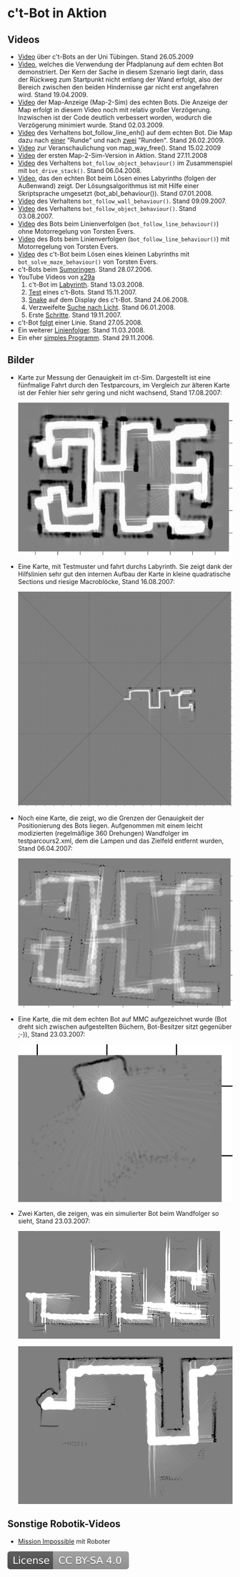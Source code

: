 # c't-Bot in Aktion

## Videos

* [Video](http://www.youtube.com/watch?v=GX4phyGY-Z4) über c't-Bots an der Uni Tübingen. Stand 26.05.2009
* [Video](https://www.cety.de/ctbot/pfadplanung_real.html), welches die Verwendung der Pfadplanung auf dem echten Bot demonstriert. Der Kern der Sache in diesem Szenario liegt darin, dass der Rückweg zum Startpunkt nicht entlang der Wand erfolgt, also der Bereich zwischen den beiden Hindernisse gar nicht erst angefahren wird. Stand 19.04.2009.
* [Video](https://www.cety.de/ctbot/maptest_real.html) der Map-Anzeige (Map-2-Sim) des echten Bots. Die Anzeige der Map erfolgt in diesem Video noch mit relativ großer Verzögerung. Inzwischen ist der Code deutlich verbessert worden, wodurch die Verzögerung minimiert wurde. Stand 02.03.2009.
* [Video](https://www.cety.de/ctbot/follow_line_enh.html) des Verhaltens bot_follow_line_enh() auf dem echten Bot. Die Map dazu nach [einer](follow_line_enh.png) "Runde" und nach [zwei](follow_line_enh_2.png) "Runden". Stand 26.02.2009.
* [Video](https://www.cety.de/ctbot/drive_area_way_free.mov) zur Veranschaulichung von map_way_free(). Stand 15.02.2009
* [Video](https://www.cety.de/ctbot/map-2-sim.html) der ersten Map-2-Sim-Version in Aktion. Stand 27.11.2008
* [Video](https://www.cety.de/ctbot/follow_stack.html) des Verhaltens `bot_follow_object_behaviour()` im Zusammenspiel mit `bot_drive_stack()`. Stand 06.04.2008.
* [Video](https://www.cety.de/ctbot/solve_maze_real.html), das den echten Bot beim Lösen eines Labyrinths (folgen der Außenwand) zeigt. Der Lösungsalgorithmus ist mit Hilfe einer Skriptsprache umgesetzt (bot_abl_behaviour()). Stand 07.01.2008.
* [Video](https://www.cety.de/ctbot/wall.html) des Verhaltens `bot_follow_wall_behaviour()`. Stand 09.09.2007.
* [Video](https://www.cety.de/ctbot/follow.html) des Verhaltens `bot_follow_object_behaviour()`. Stand 03.08.2007.
* [Video](https://www.cety.de/ctbot/tevers_follow_line_wo_speedcontrol_cc-by-sa.avi) des Bots beim Linienverfolgen (`bot_follow_line_behaviour()`) ohne Motorregelung von Torsten Evers.
* [Video](https://www.cety.de/ctbot/tevers_follow_line_w_speedcontrol_cc-by-sa.avi) des Bots beim Linienverfolgen (`bot_follow_line_behaviour()`) mit Motorregelung von Torsten Evers.
* [Video](https://www.cety.de/ctbot/tevers_solve_maze_cc-by-sa.mpg) des c't-Bot beim Lösen eines kleinen Labyrinths mit `bot_solve_maze_behaviour()` von Torsten Evers.
* c't-Bots beim [Sumoringen](http://youtube.com/watch?v=-AMo10Cc9L0). Stand 28.07.2006.
* YouTube Videos von [x29a](http://www.youtube.com/watch?v=RFdkuTtFTQ0&NR=1)
  1. c't-Bot im [Labyrinth](http://youtube.com/watch?v=-P_feEbQgfk). Stand 13.03.2008.
  1. [Test](http://www.youtube.com/watch?v=RFdkuTtFTQ0&NR=1) eines c't-Bots. Stand 15.11.2007.
  1. [Snake](http://www.youtube.com/watch?v=59hXwtWTXmU&amp;feature=user) auf dem Display des c't-Bot. Stand 24.06.2008.
  1. Verzweifelte [Suche nach Licht](http://www.youtube.com/watch?v=WqAMM9UqwPo&amp;feature=user). Stand 06.01.2008.
  1. Erste [Schritte](http://www.youtube.com/watch?v=QjDkaCr4d3I&amp;feature=user). Stand 19.11.2007.
* c't-Bot [folgt](http://www.youtube.com/watch?v=fvxcSFx9Csk) einer Linie. Stand 27.05.2008.
* Ein weiterer [Linienfolger](http://www.youtube.com/watch?v=7sK5jE8LnNU&amp;feature=related). Stand 11.03.2008.
* Ein eher [simples Programm](http://www.youtube.com/watch?v=xBJkC_R0Odc). Stand 29.11.2006.

## Bilder

* Karte zur Messung der Genauigkeit im ct-Sim. Dargestellt ist eine fünfmalige Fahrt durch den Testparcours, im Vergleich zur älteren Karte ist der Fehler hier sehr gering und nicht wachsend, Stand 17.08.2007:

  ![Image: 'map_accuracy.jpg, 450'](map_accuracy.jpg)

* Eine Karte, mit Testmuster und fahrt durchs Labyrinth. Sie zeigt dank der Hilfslinien sehr gut den internen Aufbau der Karte in kleine quadratische Sections und riesige Macroblöcke, Stand 16.08.2007:

  ![Image: 'map_mit_testmuster.jpg, 450'](map_mit_testmuster.jpg)

* Noch eine Karte, die zeigt, wo die Grenzen der Genauigkeit der Positionierung des Bots liegen. Aufgenommen mit einem leicht modizierten (regelmäßige 360 Drehungen) Wandfolger im testparcours2.xml, dem die Lampen und das Zielfeld entfernt wurden, Stand 06.04.2007:

  ![Image: 'map-grenzen.jpg'](map-grenzen.jpg)

* Eine Karte, die mit dem echten Bot auf MMC aufgezeichnet wurde (Bot dreht sich zwischen aufgestellten Büchern, Bot-Besitzer sitzt gegenüber ;-)), Stand 23.03.2007:

  ![Image: 'real_bot_map.gif'](real_bot_map.gif)

* Zwei Karten, die zeigen, was ein simulierter Bot beim Wandfolger so sieht, Stand 23.03.2007:

  ![Image: 'map_wandfolger.gif'](map_wandfolger.gif)

  ![Image: 'map-wandfolger.gif'](map-wandfolger.gif)

## Sonstige Robotik-Videos

* [Mission Impossible](https://www.newscientist.com/article/dn20791-robot-mission-impossible-wins-video-prize/) mit Roboter

[![License: CC BY-SA 4.0](../license.svg)](https://creativecommons.org/licenses/by-sa/4.0/)

